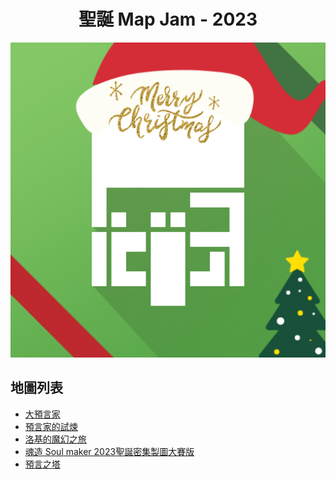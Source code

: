 <div align="center">
  <h1>聖誕 Map Jam - 2023</h1>
  <img src="./logo.png">
</div>

## 地圖列表

- [大預言家](./maps/大預言家/)
- [預言家的試煉](./maps/預言家的試煉/)
- [洛基的魔幻之旅](./maps/洛基的魔幻之旅/)
- [魂造 Soul maker 2023聖誕密集製圖大賽版](./maps/魂造-Soul-maker-2023聖誕密集製圖大賽版/)
- [預言之塔](./maps/預言之塔/)
